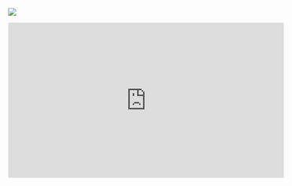 [![](http://img.youtube.com/vi/ZJjEuCSKPRo/0.jpg)](http://www.youtube.com/watch?v=ZJjEuCSKPRo "Presentation 1")

<iframe width="560" height="315" src="https://www.youtube.com/embed/ZJjEuCSKPRo" frameborder="0" allow="accelerometer; autoplay; clipboard-write; encrypted-media; gyroscope; picture-in-picture" allowfullscreen></iframe>
